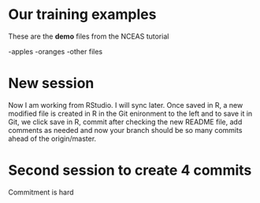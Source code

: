 # Our training examples

These are the **demo** files from the NCEAS tutorial

-apples
-oranges
-other files

# New session
Now I am working from RStudio. I will sync later.
Once saved in R, a new modified file is created in R in the Git enironment to the left and to save it in Git, we click save in R, commit after checking the new README file, add comments as needed and now your branch should be so many commits ahead of the origin/master. 

# Second session to create 4 commits



Commitment is hard

